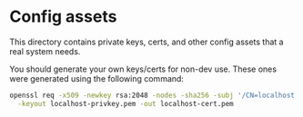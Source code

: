 # Config assets

This directory contains private keys, certs, and other config assets that a real system needs.

You should generate your own keys/certs for non-dev use. These ones were generated using the following command:

``` bash
openssl req -x509 -newkey rsa:2048 -nodes -sha256 -subj '/CN=localhost' \
  -keyout localhost-privkey.pem -out localhost-cert.pem
```

